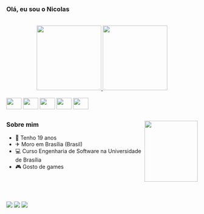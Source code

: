 ### Olá, eu sou o Nicolas

<br>

<div align="center">
  <a href="https://github.com/NickGehjk">
  
</div>

<div align="center">
  <a href="https://github.com/anuraghazra/github-readme-stats">
      <img  height="170em" src="https://github-readme-stats.vercel.app/api?username=NickGehjk&show_icons=true&rank_icon=github&theme=prussian&include_all_commits=true&count_private=true"/>
  </a>
  <a href="https://github.com/anuraghazra/convoychat">
    <img height="170em" src="https://github-readme-stats.vercel.app/api/top-langs/?username=NickGehjk&layout=compact&langs_count=10&theme=prussian&hide=html"/>
  </a>
 </div>

 <div style="display: inline_block"><br>
   <img align="center" height="30" width="40" src="https://cdn.jsdelivr.net/gh/devicons/devicon/icons/c/c-original.svg" />
   <img align="center" height="30" width="40" src="https://cdn.jsdelivr.net/gh/devicons/devicon/icons/html5/html5-original.svg" />
   <img align="center" height="30" width="40" src="https://cdn.jsdelivr.net/gh/devicons/devicon/icons/css3/css3-original.svg" />
   <img align="center" height="30" width="40" src="https://cdn.jsdelivr.net/gh/devicons/devicon/icons/javascript/javascript-original.svg" />
   <img align="center" height="30" width="40" src="https://cdn.jsdelivr.net/gh/devicons/devicon/icons/python/python-original.svg" />
 </div>
  
  ##
<div>
    <img align= "right" height="160" width="140" src="https://i.pinimg.com/originals/ae/16/0c/ae160cc092f339d1d91062ca6f8c0bf9.jpg">
  
  <h3 align= "left"> Sobre mim </div>
    
  - 🎉 Tenho 19 anos
  - ✈ Moro em Brasília (Brasil)
  - 💻 Curso Engenharia de Software na Universidade de Brasília
  - 🎮 Gosto de games
  
  <br><br>
</div>

 ##

<div style="display: inline_block"> 
   <a href="https://www.linkedin.com/in/nicolas-bomfim-485a3a270/" target="_blank"><img src="https://img.shields.io/badge/LinkedIn-0077B5?style=for-the-badge&logo=linkedin&logoColor=white" target="_blank"></a> 
   <a href="https://www.instagram.com/nicolasbdbandeira/" target="_blank"><img src="https://img.shields.io/badge/-Instagram-%23E4405F?style=for-the-badge&logo=instagram&logoColor=white" target="_blank"></a>
   <a href="https://www.twitch.tv/nicgehjk" target="_blank"><img src="https://img.shields.io/badge/Twitch-9146FF?style=for-the-badge&logo=twitch&logoColor=white" target="_blank"></a>
</div>

